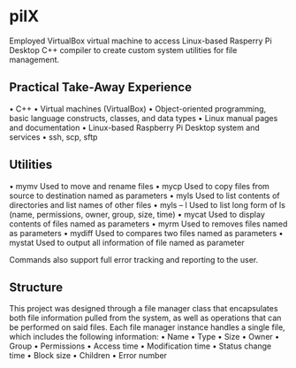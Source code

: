 # piIX
Employed VirtualBox virtual machine to access Linux-based Rasperry Pi Desktop C++ compiler to create custom system utilities for file management.

## Practical Take-Away Experience
•	C++
•	Virtual machines (VirtualBox)
•	Object-oriented programming, basic language constructs, classes, and data types
•	Linux manual pages and documentation
•	Linux-based Raspberry Pi Desktop system and services
•	ssh, scp, sftp

## Utilities
•	mymv        Used to move and rename files
•	mycp   		  Used to copy files from source to destination named as parameters
•	myls   		  Used to list contents of directories and list names of other files
•	myls – l   	Used to list long form of ls (name, permissions, owner, group, size, time)
•	mycat   	  Used to display contents of files named as parameters
•	myrm   		  Used to removes files named as parameters
•	mydiff  		Used to compares two files named as parameters
•	mystat		  Used to output all information of file named as parameter

Commands also support full error tracking and reporting to the user.

## Structure
This project was designed through a file manager class that encapsulates both file information pulled from the system, as well as operations that can be performed on said files. Each file manager instance handles a single file, which includes the following information:
•	Name
•	Type
•	Size
•	Owner
•	Group
•	Permissions
•	Access time
•	Modification time
•	Status change time
•	Block size
•	Children
•	Error number
